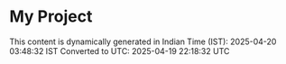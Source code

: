 # My Project

This content is dynamically generated in Indian Time (IST): 2025-04-20 03:48:32 IST
Converted to UTC: 2025-04-19 22:18:32 UTC
